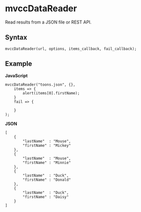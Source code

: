 mvccDataReader
===============================================================================

Read results from a JSON file or REST API.

Syntax
-------------------------------------------------------------------------------

    mvccDataReader(url, options, items_callback, fail_callback);

Example
-------------------------------------------------------------------------------

**JavaScript**

    mvccDataReader("toons.json", {},
        items => {
            alert(items[0].firstName);
        }
        fail => {
            
        }
    );

**JSON**

    [
        {
            "lastName"  : "Mouse",
            "firstName" : "Mickey"
        },
        {
            "lastName"  : "Mouse",
            "firstName" : "Minnie"
        },
        {
            "lastName"  : "Duck",
            "firstName" : "Donald"
        },
        {
            "lastName"  : "Duck",
            "firstName" : "Daisy"
        }
    ]